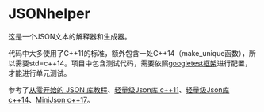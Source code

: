 # JSONhelper
这是一个JSON文本的解释器和生成器。

代码中大多使用了C++11的标准，额外包含一处C++14（make_unique函数），所以需要std=c++14。项目中包含测试代码，需要依照[googletest框架](https://github.com/google/googletest/blob/main/googletest/README.md)进行配置，才能进行单元测试。

参考了[从零开始的 JSON 库教程](https://github.com/miloyip/json-tutorial)、[轻量级Json库 c++11](https://github.com/Syopain/Json)、[轻量级Json库 c++14](https://github.com/Yuan-Hang/Json)、[MiniJson c++17](https://github.com/zsmj2017/MiniJson)。
